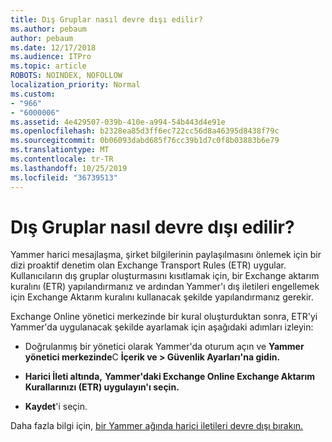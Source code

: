 ```yaml
---
title: Dış Gruplar nasıl devre dışı edilir?
ms.author: pebaum
author: pebaum
ms.date: 12/17/2018
ms.audience: ITPro
ms.topic: article
ROBOTS: NOINDEX, NOFOLLOW
localization_priority: Normal
ms.custom:
- "966"
- "6000006"
ms.assetid: 4e429507-039b-410e-a994-54b443d4e91e
ms.openlocfilehash: b2328ea85d3ff6ec722cc56d8a46395d8438f79c
ms.sourcegitcommit: 0b06093dabd685f76cc39b1d7c0f8b03883b6e79
ms.translationtype: MT
ms.contentlocale: tr-TR
ms.lasthandoff: 10/25/2019
ms.locfileid: "36739513"
---
```

# <a name="how-to-disable-external-groups"></a>Dış Gruplar nasıl devre dışı edilir?

Yammer harici mesajlaşma, şirket bilgilerinin paylaşılmasını önlemek için bir dizi proaktif denetim olan Exchange Transport Rules (ETR) uygular. Kullanıcıların dış gruplar oluşturmasını kısıtlamak için, bir Exchange aktarım kuralını (ETR) yapılandırmanız ve ardından Yammer'ı dış iletileri engellemek için Exchange Aktarım kuralını kullanacak şekilde yapılandırmanız gerekir.
  
Exchange Online yönetici merkezinde bir kural oluşturduktan sonra, ETR'yi Yammer'da uygulanacak şekilde ayarlamak için aşağıdaki adımları izleyin:
  
- Doğrulanmış bir yönetici olarak Yammer'da oturum açın ve **Yammer yönetici merkezinde**C **İçerik ve \> Güvenlik Ayarları'na gidin.**

- **Harici İleti altında,** **Yammer'daki Exchange Online Exchange Aktarım Kurallarınızı (ETR) uygulayın'ı seçin.**

- **Kaydet**'i seçin.

Daha fazla bilgi için, [bir Yammer ağında harici iletileri devre dışı bırakın.](https://docs.microsoft.com/yammer/work-with-external-users/disable-external-messaging)
  